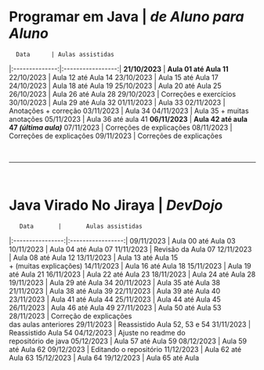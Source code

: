 # Programar em Java | _de Aluno para Aluno_
      Data      | Aulas assistidas    
|:--------------:|:-----------------:|
 **21/10/2023** | **Aula 01 até Aula 11**
   22/10/2023   | Aula 12 até Aula 14
   23/10/2023   | Aula 15 até Aula 17
   24/10/2023   | Aula 18 até Aula 19
   25/10/2023   | Aula 20 até Aula 25
   26/10/2023   | Aula 26 até Aula 28
   29/10/2023   | Correções e exercícios
   30/10/2023   | Aula 29 até Aula 32
   01/11/2023   | Aula 33
   02/11/2023   | Anotações + correção 
   03/11/2023   | Aula 34
   04/11/2023   | Aula 35 + muitas anotações
   05/11/2023   | Aula 36 até aula 41
 **06/11/2023** | **Aula 42 até aula 47 _(última aula)_**
   07/11/2023   | Correções de explicações
   08/11/2023   | Correções de explicações
   09/11/2023   | Correções de explicações

<br>

______________

<br>

# Java Virado No Jiraya | _DevDojo_
       Data       |       Aulas assistidas    
|:----------------:|:-----------------:|
    09/11/2023    | Aula 00 até Aula 03
    10/11/2023    | Aula 04 até Aula 07
    11/11/2023    | Revisão da Aula 07
    12/11/2023    | Aula 08 até Aula 12
    13/11/2023    | Aula 13 até Aula 15<br>+ (muitas explicações)
    14/11/2023    | Aula 16 até Aula 18 
    15/11/2023    | Aula 19 até Aula 21
    16/11/2023    | Aula 22 até Aula 23
    18/11/2023    | Aula 24 até Aula 28
    19/11/2023    | Aula 29 até Aula 34
    20/11/2023    | Aula 35 até Aula 38
    21/11/2023    | Aula 38 até Aula 39 
    22/11/2023    | Aula 39 até Aula 40 
    23/11/2023    | Aula 41 até Aula 44 
    25/11/2023    | Aula 44 até Aula 45
    26/11/2023    | Aula 46 até Aula 49
    27/11/2023    | Aula 50 até Aula 53
    28/11/2023    | Correção de explicações<br>das aulas anteriores
    29/11/2023    | Reassistido Aula 52, 53 e 54
    31/11/2023    | Reassistido Aula 54
    04/12/2023    | Ajuste no readme do <br>repositório de java
    05/12/2023    | Aula 57 até Aula 59
    08/12/2023    | Aula 59 até Aula 62
    09/12/2023    | Editando o repositório
    11/12/2023    | Aula 62 até Aula 63
    15/12/2023    | Aula 64
    19/12/2023    | Aula 65 até Aula 














